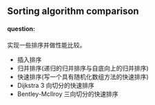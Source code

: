 ## Sorting algorithm comparison

#### question:

实现一些排序并做性能比较。
* 插入排序
* 归并排序(递归的归并排序与自底向上的归并排序)
* 快速排序(写一个具有随机化数组方法的快速排序)
* Dijkstra 3 向切分的快速排序
* Bentley-McIlroy 三向切分的快速排序
